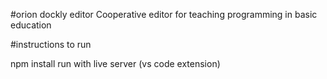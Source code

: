 #orion dockly editor 
Cooperative editor for teaching programming in basic education

#instructions to run

npm install
run with live server (vs code extension)